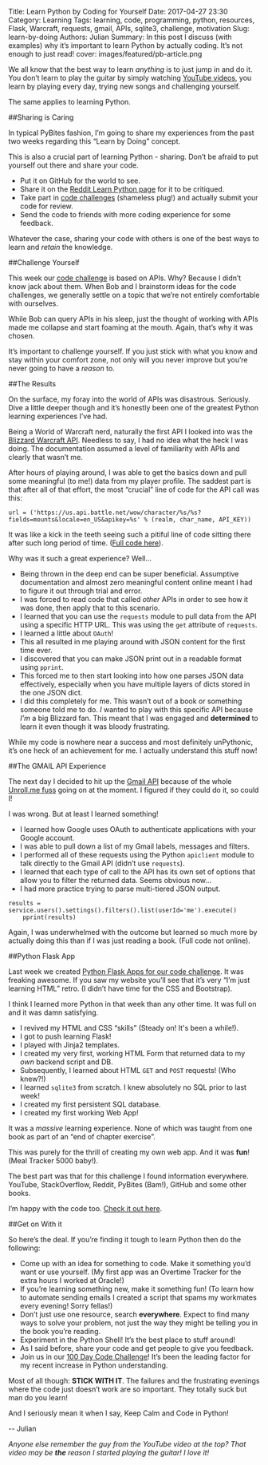 Title: Learn Python by Coding for Yourself
Date: 2017-04-27 23:30
Category: Learning
Tags: learning, code, programming, python, resources, Flask, Warcraft, requests, gmail, APIs, sqlite3, challenge, motivation
Slug: learn-by-doing
Authors: Julian
Summary: In this post I discuss (with examples) why it’s important to learn Python by actually coding. It’s not enough to just read!
cover: images/featured/pb-article.png

We all know that the best way to learn *anything* is to just jump in and do it. You don’t learn to play the guitar by simply watching [YouTube videos](https://www.youtube.com/watch?v=tQ0iww5u6_I), you learn by playing every day, trying new songs and challenging yourself.

The same applies to learning Python.


##Sharing is Caring

In typical PyBites fashion, I’m going to share my experiences from the past two weeks regarding this “Learn by Doing” concept.

This is also a crucial part of learning Python - sharing. Don’t be afraid to put yourself out there and share your code.

- Put it on GitHub for the world to see.
- Share it on the [Reddit Learn Python page](reddit.com/r/learnpython) for it to be critiqued.
- Take part in [code challenges](http://pybit.es/pages/challenges.html) (shameless plug!) and actually submit your code for review.
- Send the code to friends with more coding experience for some feedback.

Whatever the case, sharing your code with others is one of the best ways to learn and *retain* the knowledge.


##Challenge Yourself

This week our [code challenge](http://pybit.es/codechallenge16.html) is based on APIs. Why? Because I didn’t know jack about them. When Bob and I brainstorm ideas for the code challenges, we generally settle on a topic that we’re not entirely comfortable with ourselves.

While Bob can query APIs in his sleep, just the thought of working with APIs made me collapse and start foaming at the mouth. Again, that’s why it was chosen.

It’s important to challenge yourself. If you just stick with what you know and stay within your comfort zone, not only will you never improve but you’re never going to have a *reason* to.


##The Results

On the surface, my foray into the world of APIs was disastrous. Seriously. Dive a little deeper though and it’s honestly been one of the greatest Python learning experiences I’ve had.

Being a World of Warcraft nerd, naturally the first API I looked into was the [Blizzard Warcraft API](https://dev.battle.net/). Needless to say, I had no idea what the heck I was doing. The documentation assumed a level of familiarity with APIs and clearly that wasn’t me.

After hours of playing around, I was able to get the basics down and pull some meaningful (to me!) data from my player profile. The saddest part is that after all of that effort, the most “crucial” line of code for the API call was this:

~~~~
url = ('https://us.api.battle.net/wow/character/%s/%s?fields=mounts&locale=en_US&apikey=%s' % (realm, char_name, API_KEY))
~~~~

It was like a kick in the teeth seeing such a pitiful line of code sitting there after such long period of time. ([Full code here](https://github.com/pybites/100DaysOfCode/tree/master/027)).

Why was it such a great experience? Well…

- Being thrown in the deep end can be super beneficial. Assumptive documentation and almost zero meaningful content online meant I had to figure it out through trial and error.
- I was forced to read code that called *other* APIs in order to see how it was done, then apply that to this scenario.
- I learned that you can use the `requests` module to pull data from the API using a specific HTTP URL. This was using the `get` attribute of `requests`.
- I learned a little about `OAuth`!
- This all resulted in me playing around with JSON content for the first time ever.
- I discovered that you can make JSON print out in a readable format using `pprint`.
- This forced me to then start looking into how one parses JSON data effectively, especially when you have multiple layers of dicts stored in the one JSON dict.
- I did this completely for me. This wasn’t out of a book or something someone told me to do. *I* wanted to play with this specific API because *I’m* a big Blizzard fan. This meant that I was engaged and **determined** to learn it even though it was bloody frustrating.

While my code is nowhere near a success and most definitely unPythonic, it’s one heck of an achievement for me. I actually understand this stuff now!


##The GMAIL API Experience

The next day I decided to hit up the [Gmail API](https://developers.google.com/apis-explorer/#p/gmail/v1/) because of the whole [Unroll.me fuss](https://www.gizmodo.com.au/2017/04/how-did-unrollme-get-users-to-allow-it-to-sell-their-inbox-data/) going on at the moment. I figured if they could do it, so could I!

I was wrong. But at least I learned something!

- I learned how Google uses OAuth to authenticate applications with your Google account.
- I was able to pull down a list of my Gmail labels, messages and filters.
- I performed all of these requests using the Python `apiclient` module to talk directly to the Gmail API (didn’t use `requests`).
- I learned that each type of call to the API has its own set of options that allow you to filter the returned data. Seems obvious now…
- I had more practice trying to parse multi-tiered JSON output.

~~~~
results = service.users().settings().filters().list(userId='me').execute()
    pprint(results)
~~~~

Again, I was underwhelmed with the outcome but learned so much more by actually doing this than if I was just reading a book. (Full code not online).


##Python Flask App

Last week we created [Python Flask Apps for our code challenge](http://pybit.es/codechallenge15_review.html). It was freaking awesome. If you saw my website you’ll see that it’s very “I’m just learning HTML” retro. (I didn’t have time for the CSS and Bootstrap).

I think I learned more Python in that week than any other time. It was full on and it was damn satisfying.

- I revived my HTML and CSS “skills” (Steady on! It's been a while!).
- I got to push learning Flask!
- I played with Jinja2 templates.
- I created my very first, working HTML Form that returned data to my *own* backend script and DB.
- Subsequently, I learned about HTML `GET` and `POST` requests! (Who knew?!)
- I learned `sqlite3` from scratch. I knew absolutely no SQL prior to last week!
- I created my first persistent SQL database.
- I created my first working Web App!

It was a *massive* learning experience. None of which was taught from one book as part of an “end of chapter exercise”.

This was purely for the thrill of creating my own web app. And it was **fun**! (Meal Tracker 5000 baby!).

The best part was that for this challenge I found information everywhere. YouTube, StackOverflow, Reddit, PyBites (Bam!), GitHub and some other books.

I’m happy with the code too. [Check it out here](https://github.com/pybites/challenges/tree/solutions/15/meal).


##Get on With it

So here’s the deal. If you’re finding it tough to learn Python then do the following:

- Come up with an idea for something to code. Make it something you’d want or use yourself. (My first app was an Overtime Tracker for the extra hours I worked at Oracle!)
- If you’re learning something new, make it something fun! (To learn how to automate sending emails I created a script that spams my workmates every evening! Sorry fellas!)
- Don’t just use one resource, search **everywhere**. Expect to find many ways to solve your problem, not just the way they might be telling you in the book you’re reading.
- Experiment in the Python Shell! It’s the best place to stuff around!
- As I said before, share your code and get people to give you feedback.
- Join us in our [100 Day Code Challenge](http://pybit.es/special-100days.html)! It’s been the leading factor for my recent increase in Python understanding.

Most of all though: **STICK WITH IT**. The failures and the frustrating evenings where the code just doesn’t work are so important. They totally suck but man do you learn!

And I seriously mean it when I say, Keep Calm and Code in Python!

-- Julian

*Anyone else remember the guy from the YouTube video at the top? That video may be **the** reason I started playing the guitar! I love it!*
